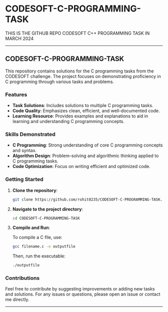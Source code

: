 # CODESOFT-C-PROGRAMMING-TASK
THIS IS THE GITHUB REPO CODESOFT C++ PROGRAMMING TASK IN MARCH 2024




---

## CODESOFT-C-PROGRAMMING-TASK

This repository contains solutions for the C programming tasks from the CODESOFT challenge. The project focuses on demonstrating proficiency in C programming through various tasks and problems.

### Features

- **Task Solutions**: Includes solutions to multiple C programming tasks.
- **Code Quality**: Emphasizes clean, efficient, and well-documented code.
- **Learning Resource**: Provides examples and explanations to aid in learning and understanding C programming concepts.

### Skills Demonstrated

- **C Programming**: Strong understanding of core C programming concepts and syntax.
- **Algorithm Design**: Problem-solving and algorithmic thinking applied to C programming tasks.
- **Code Optimization**: Focus on writing efficient and optimized code.

### Getting Started

1. **Clone the repository**:

   ```bash
   git clone https://github.com/rohit0235/CODESOFT-C-PROGRAMMING-TASK.git
   ```

2. **Navigate to the project directory**:

   ```bash
   cd CODESOFT-C-PROGRAMMING-TASK
   ```

3. **Compile and Run**:

   To compile a C file, use:

   ```bash
   gcc filename.c -o outputfile
   ```

   Then, run the executable:

   ```bash
   ./outputfile
   ```

### Contributions

Feel free to contribute by suggesting improvements or adding new tasks and solutions. For any issues or questions, please open an issue or contact me directly.

---
